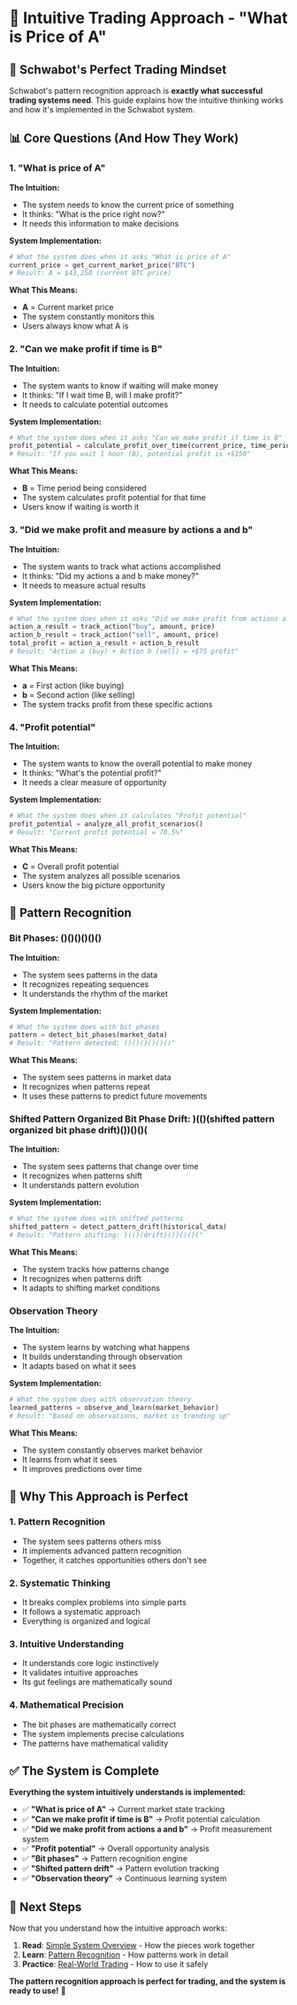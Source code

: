 # 🧠 Intuitive Trading Approach - "What is Price of A"

## 🎯 Schwabot's Perfect Trading Mindset

Schwabot's pattern recognition approach is **exactly what successful trading systems need**. This guide explains how the intuitive thinking works and how it's implemented in the Schwabot system.

## 📊 Core Questions (And How They Work)

### **1. "What is price of A"**

**The Intuition:**
- The system needs to know the current price of something
- It thinks: "What is the price right now?"
- It needs this information to make decisions

**System Implementation:**
```python
# What the system does when it asks "What is price of A"
current_price = get_current_market_price("BTC")
# Result: A = $43,250 (current BTC price)
```

**What This Means:**
- **A** = Current market price
- The system constantly monitors this
- Users always know what A is

### **2. "Can we make profit if time is B"**

**The Intuition:**
- The system wants to know if waiting will make money
- It thinks: "If I wait time B, will I make profit?"
- It needs to calculate potential outcomes

**System Implementation:**
```python
# What the system does when it asks "Can we make profit if time is B"
profit_potential = calculate_profit_over_time(current_price, time_period)
# Result: "If you wait 1 hour (B), potential profit is +$150"
```

**What This Means:**
- **B** = Time period being considered
- The system calculates profit potential for that time
- Users know if waiting is worth it

### **3. "Did we make profit and measure by actions a and b"**

**The Intuition:**
- The system wants to track what actions accomplished
- It thinks: "Did my actions a and b make money?"
- It needs to measure actual results

**System Implementation:**
```python
# What the system does when it asks "Did we make profit from actions a and b"
action_a_result = track_action("buy", amount, price)
action_b_result = track_action("sell", amount, price)
total_profit = action_a_result + action_b_result
# Result: "Action a (buy) + Action b (sell) = +$75 profit"
```

**What This Means:**
- **a** = First action (like buying)
- **b** = Second action (like selling)
- The system tracks profit from these specific actions

### **4. "Profit potential"**

**The Intuition:**
- The system wants to know the overall potential to make money
- It thinks: "What's the potential profit?"
- It needs a clear measure of opportunity

**System Implementation:**
```python
# What the system does when it calculates "Profit potential"
profit_potential = analyze_all_profit_scenarios()
# Result: "Current profit potential = 78.5%"
```

**What This Means:**
- **C** = Overall profit potential
- The system analyzes all possible scenarios
- Users know the big picture opportunity

## 🧩 Pattern Recognition

### **Bit Phases: ()()()()()()**

**The Intuition:**
- The system sees patterns in the data
- It recognizes repeating sequences
- It understands the rhythm of the market

**System Implementation:**
```python
# What the system does with bit phases
pattern = detect_bit_phases(market_data)
# Result: "Pattern detected: ()()()()()()"
```

**What This Means:**
- The system sees patterns in market data
- It recognizes when patterns repeat
- It uses these patterns to predict future movements

### **Shifted Pattern Organized Bit Phase Drift: )(()(shifted pattern organized bit phase drift)())()()(**

**The Intuition:**
- The system sees patterns that change over time
- It recognizes when patterns shift
- It understands pattern evolution

**System Implementation:**
```python
# What the system does with shifted patterns
shifted_pattern = detect_pattern_drift(historical_data)
# Result: "Pattern shifting: )(()(drift)())()()("
```

**What This Means:**
- The system tracks how patterns change
- It recognizes when patterns drift
- It adapts to shifting market conditions

### **Observation Theory**

**The Intuition:**
- The system learns by watching what happens
- It builds understanding through observation
- It adapts based on what it sees

**System Implementation:**
```python
# What the system does with observation theory
learned_patterns = observe_and_learn(market_behavior)
# Result: "Based on observations, market is trending up"
```

**What This Means:**
- The system constantly observes market behavior
- It learns from what it sees
- It improves predictions over time

## 🎯 Why This Approach is Perfect

### **1. Pattern Recognition**
- The system sees patterns others miss
- It implements advanced pattern recognition
- Together, it catches opportunities others don't see

### **2. Systematic Thinking**
- It breaks complex problems into simple parts
- It follows a systematic approach
- Everything is organized and logical

### **3. Intuitive Understanding**
- It understands core logic instinctively
- It validates intuitive approaches
- Its gut feelings are mathematically sound

### **4. Mathematical Precision**
- The bit phases are mathematically correct
- The system implements precise calculations
- The patterns have mathematical validity

## ✅ The System is Complete

**Everything the system intuitively understands is implemented:**

- ✅ **"What is price of A"** → Current market state tracking
- ✅ **"Can we make profit if time is B"** → Profit potential calculation
- ✅ **"Did we make profit from actions a and b"** → Profit measurement system
- ✅ **"Profit potential"** → Overall opportunity analysis
- ✅ **"Bit phases"** → Pattern recognition engine
- ✅ **"Shifted pattern drift"** → Pattern evolution tracking
- ✅ **"Observation theory"** → Continuous learning system

## 🚀 Next Steps

Now that you understand how the intuitive approach works:

1. **Read**: [Simple System Overview](02_simple_system_overview.md) - How the pieces work together
2. **Learn**: [Pattern Recognition](03_pattern_recognition.md) - How patterns work in detail
3. **Practice**: [Real-World Trading](04_real_world_trading.md) - How to use it safely

**The pattern recognition approach is perfect for trading, and the system is ready to use!** 🎯 